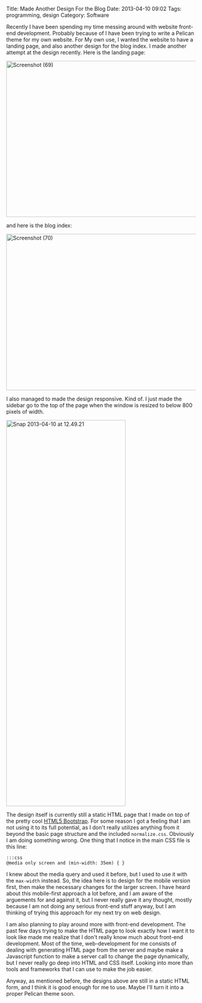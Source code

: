 Title: Made Another Design For the Blog
Date: 2013-04-10 09:02
Tags: programming, design
Category: Software


Recently I have been spending my time messing around with website front-end development. Probably because of I have been trying to write a Pelican theme for my own website. For My own use, I wanted the website to have a landing page, and also another design for the blog index. I made another attempt at the design recently. Here is the landing page:

<a href="http://www.flickr.com/photos/hendra2392/8636534196/" title="Screenshot (69) by p.hdra, on Flickr"><img src="http://farm9.staticflickr.com/8254/8636534196_ac410cec50_c.jpg" width="800" height="414" alt="Screenshot (69)"></a>

and here is the blog index:

<a href="http://www.flickr.com/photos/hendra2392/8636534164/" title="Screenshot (70) by p.hdra, on Flickr"><img src="http://farm9.staticflickr.com/8519/8636534164_497989410e_c.jpg" width="800" height="415" alt="Screenshot (70)"></a>

I also managed to made the design responsive. Kind of. I just made the sidebar go to the top of the page when the window is resized to below 800 pixels of width.

<a href="http://www.flickr.com/photos/hendra2392/8635873575/" title="Snap 2013-04-10 at 12.49.21 by p.hdra, on Flickr"><img src="http://farm9.staticflickr.com/8248/8635873575_153dd6e05e_b.jpg" width="317" height="1024" alt="Snap 2013-04-10 at 12.49.21"></a>

The design itself is currently still a static HTML page that I made on top of the pretty cool [HTML5 Bootstrap][h5bp]. For some reason I got a feeling that I am not using it to its full potential, as I don't really utilizes anything from it beyond the basic page structure and the included `normalize.css`. Obviously I am doing something wrong. One thing that I notice in the main CSS file is this line:

    :::css
    @media only screen and (min-width: 35em) { }

I knew about the media query and used it before, but I used to use it with the `max-width` instead. So, the idea here is to design for the mobile version first, then make the necessary changes for the larger screen. I have heard about this mobile-first approach a lot before, and I am aware of the arguements for and against it, but I never really gave it any thought, mostly because I am not doing any serious front-end stuff anyway, but I am thinking of trying this approach for my next try on web design.

I am also planning to play around more with front-end development. The past few days trying to make the HTML page to look exactly how I want it to look like made me realize that I don't really know much about front-end development. Most of the time, web-development for me consists of dealing with generating HTML page from the server and maybe make a Javascript function to make a server call to change the page dynamically, but I never really go deep into HTML and CSS itself. Looking into more than tools and frameworks that I can use to make the job easier.

Anyway, as mentioned before, the designs above are still in a static HTML form, and I think it is good enough for me to use. Maybe I'll turn it into a proper Pelican theme soon.

[h5bp]: http://html5boilerplate.com/
